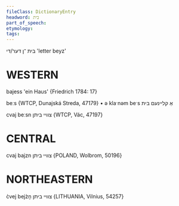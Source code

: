 ```yaml
---
fileClass: DictionaryEntry
headword: בית
part_of_speech: 
etymology: 
tags: 
---
```

בית
־ן
דער/די
'letter beyz'

WESTERN
========

bajess 'ein Haus' {Friedrich 1784: 17}

beːs {WTCP, Dunajská Streda, 47179}
	•	ə klaˑnəm beˑs אַ קליינעם בית

cvaj beːsn צוויי ביתן {WTCP, Vác, 47197}

CENTRAL
========

cvaj bajzn צוויי ביתן {POLAND, Wolbrom, 50196}

NORTHEASTERN
==============

c̀vej bejz̀n̩ צוויי ביתן {LITHUANIA, Vilnius, 54257}